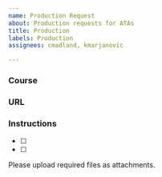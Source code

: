 ```yaml
---
name: Production Request
about: Production requests for ATAs
title: Production
labels: Production
assignees: cmadland, kmarjanovic

---
```


### Course

### URL

### Instructions
- [ ]
- [ ]

Please upload required files as attachments.
